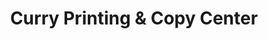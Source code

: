 ---
title: "Curry Printing & Copy Center"
url: /baltimore/curry-printing-und-copy-center-north-charles-street/
shop: Kopieren
---